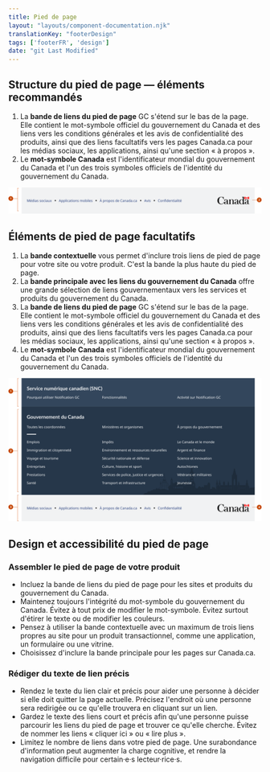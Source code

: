 ```yaml
---
title: Pied de page
layout: "layouts/component-documentation.njk"
translationKey: "footerDesign"
tags: ['footerFR', 'design']
date: "git Last Modified"
---
```


## Structure du pied de page — éléments recommandés

<ol class="anatomy-list">
  <li>La <strong>bande de liens du pied de page</strong> GC s'étend sur le bas de la page. Elle contient le mot-symbole officiel du gouvernement du Canada et des liens vers les conditions générales et les avis de confidentialité des produits, ainsi que des liens facultatifs vers les pages Canada.ca pour les médias sociaux, les applications, ainsi qu'une section « à propos ».</li>
  <li>Le <strong>mot-symbole Canada</strong> est l'identificateur mondial du gouvernement du Canada et l'un des trois symboles officiels de l'identité du gouvernement du Canada.</li>
</ol>

<img class="b-sm b-default p-400" src="/images/fr/components/anatomy/gcds-footer-anatomy-recommended.svg" alt="Taxonomie du pied de page de site Web illustrant deux sections. La première section est composée de liens de pied de page situés dans une bannière grise, par exemple « Médias sociaux », « Applications mobiles », « À propos de Canada.ca ». La deuxième section est composée du mot-symbole Canada.ca." />

## Éléments de pied de page facultatifs

<ol class="anatomy-list">
  <li>La <strong>bande contextuelle</strong> vous permet d'inclure trois liens de pied de page pour votre site ou votre produit. C'est la bande la plus haute du pied de page.</li>
  <li>La <strong>bande principale avec les liens du gouvernement du Canada</strong> offre une grande sélection de liens gouvernementaux vers les services et produits du gouvernement du Canada.</li>
  <li>La <strong>bande de liens du pied de page</strong> GC s'étend sur le bas de la page. Elle contient le mot-symbole officiel du gouvernement du Canada et des liens vers les conditions générales et les avis de confidentialité des produits, ainsi que des liens facultatifs vers les pages Canada.ca pour les médias sociaux, les applications, ainsi qu'une section « à propos ».</li>
  <li>Le <strong>mot-symbole Canada</strong> est l'identificateur mondial du gouvernement du Canada et l'un des trois symboles officiels de l'identité du gouvernement du Canada.</li>
</ol>

<img class="b-sm b-default p-400" src="/images/fr/components/anatomy/gcds-footer-anatomy-optional.svg" alt="L'anatomie du composant pied de page identifiant les trois bandes horizontales qui forment le composant. La première est la bande contextuelle, une bande bleu avec un titre et trois liens. La deuxième la bande principale qui inclu les liens du gouvernement du Canada. La troisième est la band des liens du pied de page, une bande grise pâle avec à l'intérieur cinq liens séparés par des points et le logo du gouvernement du Canada." />

## Design et accessibilité du pied de page

### Assembler le pied de page de votre produit

- Incluez la bande de liens du pied de page pour les sites et produits du gouvernement du Canada.
- Maintenez toujours l'intégrité du mot-symbole du gouvernement du Canada. Évitez à tout prix de modifier le mot-symbole. Évitez surtout d'étirer le texte ou de modifier les couleurs.
- Pensez à utiliser la bande contextuelle avec un maximum de trois liens propres au site pour un produit transactionnel, comme une application, un formulaire ou une vitrine.
- Choisissez d'inclure la bande principale pour les pages sur Canada.ca.

### Rédiger du texte de lien précis

- Rendez le texte du lien clair et précis pour aider une personne à décider si elle doit quitter la page actuelle. Précisez l'endroit où une personne sera redirigée ou ce qu'elle trouvera en cliquant sur un lien.
- Gardez le texte des liens court et précis afin qu'une personne puisse parcourir les liens du pied de page et trouver ce qu'elle cherche. Évitez de nommer les liens « cliquer ici » ou « lire plus ».
- Limitez le nombre de liens dans votre pied de page. Une surabondance d'information peut augmenter la charge cognitive, et rendre la navigation difficile pour certain·e·s lecteur·rice·s.
